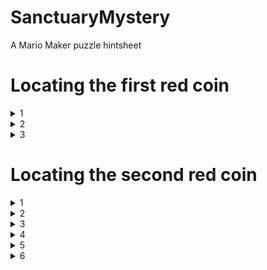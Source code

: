 # SanctuaryMystery
A Mario Maker puzzle hintsheet

# Locating the first red coin
<details><summary>1</summary>You need to be small to go through a pipe with a conveyor in the top half of it.</details>

<details><summary>2</summary>Try looking around for something that can damage you.</details>

<details><summary>3</summary>Screens only scroll up when Mario is standing on a solid object.</details>

# Locating the second red coin
<details><summary>1</summary>There's no way to hide a red coin on the screen. There must be part of this world you haven't explored yet.</details>

<details><summary>2</summary>Where could the unexplored section be? How tall is the main world? How tall is the sub world? How wide is the main world? How wide is the sub world?</details>

<details><summary>3</summary>Three of those four questions can be answered with certainty. One is unknown.</details>

<details><summary>4</summary>There must be something special about the subworld which keeps us from scrolling the screen. What is it?</details>

<details><summary>5</summary>The subworld is an autoscroller. The goal is at the exit to a pipe in the main world.</details>

<details><summary>6</summary>There must be a pipe in the subworld that's just offscreen. How can we get to it?</details>
